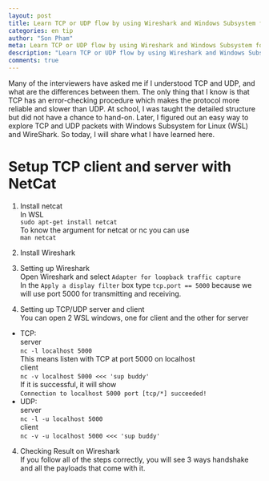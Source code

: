 ```yaml
---
layout: post
title: Learn TCP or UDP flow by using Wireshark and Windows Subsystem for Linux
categories: en tip
author: "Son Pham"
meta: Learn TCP or UDP flow by using Wireshark and Windows Subsystem for Linux
description: "Learn TCP or UDP flow by using Wireshark and Windows Subsystem for Linux"
comments: true
---
```


Many of the interviewers have asked me if I understood TCP and UDP, and what are the differences between them. The only thing that I know is that TCP has an error-checking procedure which makes the protocol more reliable and slower than UDP. At school, I was taught the detailed structure but did not have a chance to hand-on. Later, I figured out an easy way to explore TCP and UDP packets with Windows Subsystem for Linux (WSL) and WireShark. So today, I will share what I have learned here.

# Setup TCP client and server with NetCat

1. Install netcat  
In WSL  
	```sudo apt-get install netcat```  
To know the argument for netcat or nc you can use  
	```man netcat```  
	
2. Install Wireshark  

3. Setting up Wireshark  
Open Wireshark and select `Adapter for loopback traffic capture`  
In the `Apply a display filter` box type `tcp.port == 5000` because we will use port 5000 for transmitting and receiving.  
  
3. Setting up TCP/UDP server and client  
You can open 2 WSL windows, one for client and the other for server  
- TCP:  
server  
	```nc -l localhost 5000```  
This means listen with TCP at port 5000 on localhost  
client  
	```nc -v localhost 5000 <<< 'sup buddy'  ```  
If it is successful, it will show  
	```Connection to localhost 5000 port [tcp/*] succeeded!  ```  
- UDP:  
server  
	```nc -l -u localhost 5000  ```  
client  
	```nc -v -u localhost 5000 <<< 'sup buddy'  ```  

4. Checking Result on Wireshark  
If you follow all of the steps correctly, you will see 3 ways handshake and all the payloads that come with it.   
